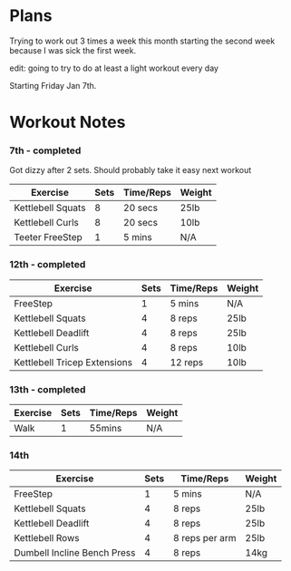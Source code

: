 # Plans

Trying to work out 3 times a week this month starting the second week because I was sick the first week. 

edit: going to try to do at least a light workout every day

Starting Friday Jan 7th.

# Workout Notes

### 7th - completed

Got dizzy after 2 sets. Should probably take it easy next workout

| Exercise | Sets | Time/Reps | Weight |
| --- | --- | --- | --- |
| Kettlebell Squats | 8 | 20 secs | 25lb |
| Kettlebell Curls | 8 | 20 secs | 10lb |
| Teeter FreeStep | 1 | 5 mins | N/A |

### 12th - completed

| Exercise | Sets | Time/Reps | Weight |
| --- | --- | --- | --- |
| FreeStep | 1 | 5 mins | N/A |
| Kettlebell Squats | 4 | 8 reps | 25lb |
| Kettlebell Deadlift | 4 | 8 reps | 25lb |
| Kettlebell Curls | 4 | 8 reps | 10lb |
| Kettlebell Tricep Extensions | 4 | 12 reps | 10lb |


### 13th - completed

| Exercise | Sets | Time/Reps | Weight |
| --- | --- | --- | --- |
| Walk | 1 | 55mins | N/A |

### 14th
| Exercise | Sets | Time/Reps | Weight |
| --- | --- | --- | --- |
| FreeStep | 1 | 5 mins | N/A |
| Kettlebell Squats | 4 | 8 reps | 25lb |
| Kettlebell Deadlift | 4 | 8 reps | 25lb |
| Kettlebell Rows | 4 | 8 reps per arm | 25lb |
| Dumbell Incline Bench Press | 4 | 8 reps | 14kg |


